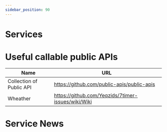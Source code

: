```yaml
---
sidebar_position: 90
---
```


# Services

# Useful callable public APIs

| Name                     | URL                                                |
| ------------------------ | -------------------------------------------------- |
| Collection of Public API | https://github.com/public-apis/public-apis         |
| Wheather                 | https://github.com/Yeqzids/7timer-issues/wiki/Wiki |




# Service News

